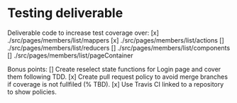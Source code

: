 # Testing deliverable
Deliverable code to increase test coverage over:
[x] ./src/pages/members/list/mappers
[x] ./src/pages/members/list/actions
[] ./src/pages/members/list/reducers
[] ./src/pages/members/list/components
[] ./src/pages/members/list/pageContainer

Bonus points:
[] Create reselect state functions for Login page and cover them following TDD.
[x] Create pull request policy to avoid merge branches if coverage is not fullfiled (% TBD).
[x] Use Travis CI linked to a repository to show policies.